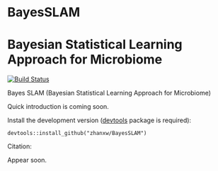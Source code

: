 # BayesSLAM
Bayesian Statistical Learning Approach for Microbiome
========

[![Build Status](https://travis-ci.org/zhanxw/BayesSLAM.svg?branch=master)](https://travis-ci.org/zhanxw/BayesSLAM)
<!--![](http://cranlogs.r-pkg.org/badges/BayesSLAM)
[![CRAN_Status_Badge](http://www.r-pkg.org/badges/version/BayesSLAM)](https://cran.r-project.org/package=BayesSLAM)
-->

Bayes SLAM (Bayesian Statistical Learning Approach for Microbiome)

Quick introduction is coming soon. 

Install the development version ([devtools](https://github.com/hadley/devtools) package is required):

    devtools::install_github("zhanxw/BayesSLAM")

Citation: 

Appear soon.
